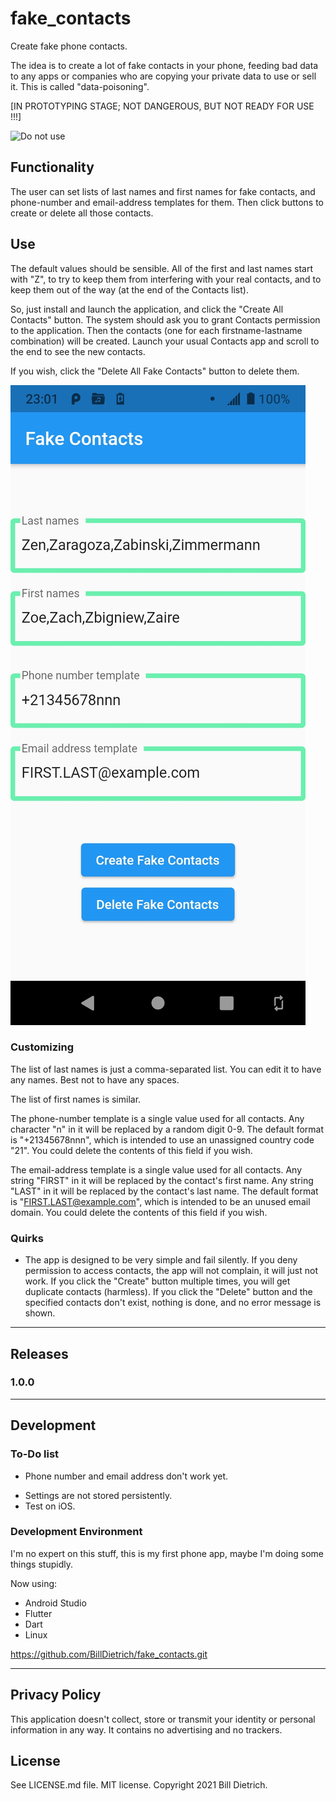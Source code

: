 # fake_contacts

Create fake phone contacts.

The idea is to create a lot of fake contacts in your phone, feeding bad data to any apps or companies who are copying your private data to use or sell it.  This is called "data-poisoning".

[IN PROTOTYPING STAGE; NOT DANGEROUS, BUT NOT READY FOR USE !!!]

![Do not use](https://www.billdietrich.me/AbnormalBrain.jpg "Do not use")


## Functionality
The user can set lists of last names and first names for fake contacts, and phone-number and email-address templates for them.  Then click buttons to create or delete all those contacts.


## Use

The default values should be sensible.  All of the first and last names start with "Z", to try to keep them from interfering with your real contacts, and to keep them out of the way (at the end of the Contacts list).

So, just install and launch the application, and click the "Create All Contacts" button.  The system should ask you to grant Contacts permission to the application.  Then the contacts (one for each firstname-lastname combination) will be created.  Launch your usual Contacts app and scroll to the end to see the new contacts.

If you wish, click the "Delete All Fake Contacts" button to delete them.

![Using the app](UsingTheApp.jpg "Using the app")


### Customizing

The list of last names is just a comma-separated list.  You can edit it to have any names.  Best not to have any spaces.

The list of first names is similar.

The phone-number template is a single value used for all contacts.  Any character "n" in it will be replaced by a random digit 0-9.  The default format is "+21345678nnn", which is intended to use an unassigned country code "21".  You could delete the contents of this field if you wish.

The email-address template is a single value used for all contacts.  Any string "FIRST" in it will be replaced by the contact's first name.  Any string "LAST" in it will be replaced by the contact's last name.  The default format is "FIRST.LAST@example.com", which is intended to be an unused email domain.  You could delete the contents of this field if you wish.


### Quirks

* The app is designed to be very simple and fail silently.  If you deny permission to access contacts, the app will not complain, it will just not work.  If you click the "Create" button multiple times, you will get duplicate contacts (harmless).  If you click the "Delete" button and the specified contacts don't exist, nothing is done, and no error message is shown.



---


## Releases
### 1.0.0


---

## Development
### To-Do list
- Phone number and email address don't work yet.
* Settings are not stored persistently.
* Test on iOS.

### Development Environment
I'm no expert on this stuff, this is my first phone app, maybe I'm doing some things stupidly.

Now using:
* Android Studio
* Flutter
* Dart
* Linux

https://github.com/BillDietrich/fake_contacts.git

---

## Privacy Policy
This application doesn't collect, store or transmit your identity or personal information in any way.  It contains no advertising and no trackers.


## License

See LICENSE.md file.  MIT license.  Copyright 2021 Bill Dietrich.
